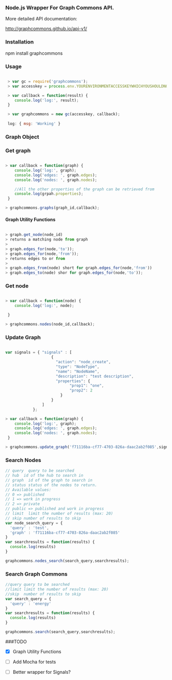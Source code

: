 ### Node.js Wrapper For Graph Commons API.

More detailed API documentation:

<http://graphcommons.github.io/api-v1/>

### Installation

 npm install graphcommons

### Usage

```javascript

 > var gc = require('graphcommons');
 > var accesskey = process.env.YOURENVIRONMENTACCESSKEYWHICHYOUSHOULDNOTSTOREINYOURCODE;

 > var callback = function(result) {
	console.log('log:', result);
 }

 > var graphcommons = new gc(accesskey, callback);
 
 log: { msg: 'Working' }

 ```

### Graph Object



### Get graph

```javascript

> var callback = function(graph) {
    console.log('log:', graph);
    console.log('edges: ', graph.edges);
    console.log('nodes: ', graph.nodes);

    //All the other properties of the graph can be retrieved from
    console.log(grpah.properties);
 }

> graphcommons.graphs(graph_id,callback);

```

#### Graph Utility Functions

```javascript

> graph.get_node(node_id)
> returns a matching node from graph
> 
> graph.edges_for(node,'to'));
> graph.edges_for(node,'from'));
> returns edges to or from
> 
> graph.edges_from(node) short for graph.edges_for(node,'from'))
> graph.edges_to(node) shor for graph.edges_for(node,'to'));

```

### Get node

```javascript

> var callback = function(node) {
    console.log('log:', node);

 }

> graphcommons.nodes(node_id,callback);

```

### Update Graph

```javascript

var signals = { "signals" : [
                    {
                      "action": "node_create",
                      "type": "NodeType",
                      "name": "NodeName",
                      "description": "test description",
                      "properties": {
                            "prop1": "one",
                            "prop2": 2
                        }
                    }
                ]
            };

> var callback = function(graph) {
    console.log('log:', graph);
    console.log('edges: ', graph.edges);
    console.log('nodes: ', graph.nodes);
 }

> graphcommons.update_graph('f71116ba-cf77-4703-826a-daac2ab2f085',signals,callback);
```

### Search Nodes

```javascript
// query  query to be searched
// hub  id of the hub to search in
// graph  id of the graph to search in
// status status of the nodes to return.
// Available values:
// 0 => published
// 1 => work in progress
// 2 => private
// public => published and work in progress
// limit  limit the number of results (max: 20)
// skip number of results to skip
var node_search_query = {
  'query' : 'test',
  'graph' : 'f71116ba-cf77-4703-826a-daac2ab2f085' 
}
var searchresults = function(results) {
  console.log(results)
}

graphcommons.nodes_search(search_query,searchresults);

```

### Search Graph Commons

```javascript
//query query to be searched
//limit limit the number of results (max: 20)
//skip  number of results to skip
var search_query = {
  'query' : 'energy'
}
var searchresults = function(results) {
  console.log(results)
}

graphcommons.search(search_query,searchresults);

```

###TODO

- [x] Graph Utility Functions
- [ ] Add Mocha for tests
- [ ] Better wrapper for Signals? 

